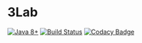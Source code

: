 # 3Lab
[![Java 8+](https://img.shields.io/badge/java-8%2b-green.svg)](http://www.oracle.com/technetwork/java/javase/downloads/index.html)
[![Build Status](https://semaphoreci.com/api/v1/group2-2/3lab/branches/master/shields_badge.svg)](https://semaphoreci.com/group2-2/3lab)
[![Codacy Badge](https://api.codacy.com/project/badge/Grade/61717bb4f9cb48e1b0fa7ca61afb21d8)](https://www.codacy.com/app/Group2-2/3Lab?utm_source=github.com&amp;utm_medium=referral&amp;utm_content=Group2-2/3Lab&amp;utm_campaign=Badge_Grade)
